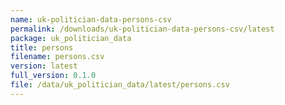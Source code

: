 ```yaml
---
name: uk-politician-data-persons-csv
permalink: /downloads/uk-politician-data-persons-csv/latest
package: uk_politician_data
title: persons
filename: persons.csv
version: latest
full_version: 0.1.0
file: /data/uk_politician_data/latest/persons.csv
---
```

